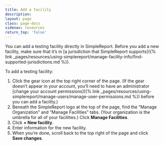 ```yaml
---
title: Add a facility
description:
layout: page
class: page-docs
sidenav: resources
return_top: 'false'
---
```


You can add a testing facility directly in SimpleReport. Before you add a new facility, make sure that it’s in [a jurisdiction that SimpleReport supports]({% link _pages/resources/using-simplereport/manage-facility-info/find-supported-jurisdictions.md %}).

To add a testing facility:
1. Click the gear icon at the top right corner of the page. (If the gear doesn’t appear in your account, you’ll need to have an administrator [change your account permissions]({% link _pages/resources/using-simplereport/manage-users/manage-user-permissions.md %}) before you can add a facility.)
2. Beneath the SimpleReport logo at the top of the page, find the “Manage Organization” and “Manage Facilities” tabs. (Your organization is the umbrella for all of your facilities.) Click **Manage Facilities**.
3. Click **+ New facility**.
4. Enter information for the new facility.
5. When you’re done, scroll back to the top right of the page and click **Save changes**.
